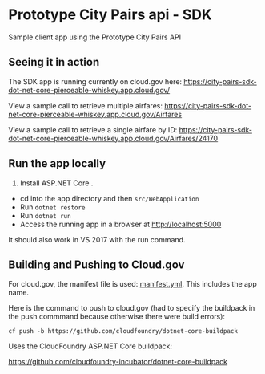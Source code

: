 # Prototype City Pairs api - SDK

Sample client app using the Prototype City Pairs API

## Seeing it in action
The SDK app is running currently on cloud.gov here:
https://city-pairs-sdk-dot-net-core-pierceable-whiskey.app.cloud.gov/

View a sample call to retrieve multiple airfares:
https://city-pairs-sdk-dot-net-core-pierceable-whiskey.app.cloud.gov/Airfares

View a sample call to retrieve a single airfare by ID:
https://city-pairs-sdk-dot-net-core-pierceable-whiskey.app.cloud.gov/Airfares/24170


## Run the app locally

1. Install ASP.NET Core .
+ cd into the app directory and then `src/WebApplication`
+ Run `dotnet restore`
+ Run `dotnet run`
+ Access the running app in a browser at <http://localhost:5000>

It should also work in VS 2017 with the run command.

## Building and Pushing to Cloud.gov

For cloud.gov, the manifest file is used: [manifest.yml](manifest.yml). This includes the app name.

Here is the command to push to cloud.gov (had to specify the buildpack in the push commmand because otherwise there were build errors):

`cf push -b https://github.com/cloudfoundry/dotnet-core-buildpack`

Uses the CloudFoundry ASP.NET Core buildpack:

https://github.com/cloudfoundry-incubator/dotnet-core-buildpack
